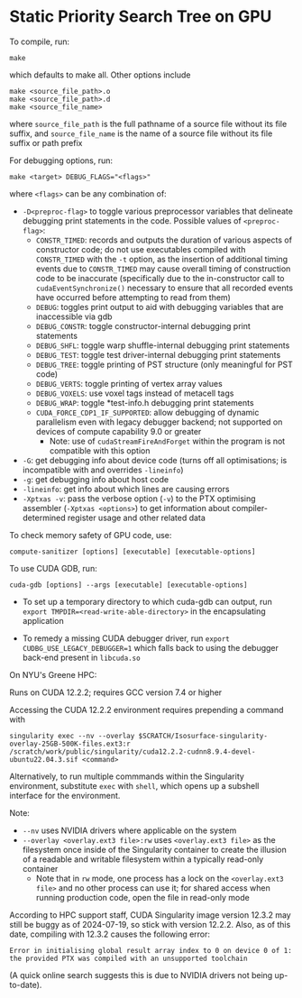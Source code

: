 # Static Priority Search Tree on GPU

To compile, run:

	make

which defaults to make all. Other options include

	make <source_file_path>.o
	make <source_file_path>.d
	make <source_file_name>

where `source_file_path` is the full pathname of a source file without its file suffix, and `source_file_name` is the name of a source file without its file suffix or path prefix


For debugging options, run:

	make <target> DEBUG_FLAGS="<flags>"

where `<flags>` can be any combination of:
- `-D<preproc-flag>` to toggle various preprocessor variables that delineate debugging print statements in the code. Possible values of `<preproc-flag>`:
	- `CONSTR_TIMED`: records and outputs the duration of various aspects of constructor code; do not use executables compiled with `CONSTR_TIMED` with the `-t` option, as the insertion of additional timing events due to `CONSTR_TIMED` may cause overall timing of construction code to be inaccurate (specifically due to the in-constructor call to `cudaEventSynchronize()` necessary to ensure that all recorded events have occurred before attempting to read from them)
	- `DEBUG`: toggles print output to aid with debugging variables that are inaccessible via gdb
	- `DEBUG_CONSTR`: toggle constructor-internal debugging print statements
	- `DEBUG_SHFL`: toggle warp shuffle-internal debugging print statements
	- `DEBUG_TEST`: toggle test driver-internal debugging print statements
	- `DEBUG_TREE`: toggle printing of PST structure (only meaningful for PST code)
	- `DEBUG_VERTS`: toggle printing of vertex array values
	- `DEBUG_VOXELS`: use voxel tags instead of metacell tags
	- `DEBUG_WRAP`: toggle \*test-info.h debugging print statements
	- `CUDA_FORCE_CDP1_IF_SUPPORTED`: allow debugging of dynamic parallelism even with legacy debugger backend; not supported on devices of compute capability 9.0 or greater
		- Note: use of `cudaStreamFireAndForget` within the program is not compatible with this option
- `-G`: get debugging info about device code (turns off all optimisations; is incompatible with and overrides `-lineinfo`)
- `-g`: get debugging info about host code
- `-lineinfo`: get info about which lines are causing errors
- `-Xptxas -v`: pass the verbose option (`-v`) to the PTX optimising assembler (`-Xptxas <options>`) to get information about compiler-determined register usage and other related data


To check memory safety of GPU code, use:

	compute-sanitizer [options] [executable] [executable-options]


To use CUDA GDB, run:

	cuda-gdb [options] --args [executable] [executable-options]

- To set up a temporary directory to which cuda-gdb can output, run
	`export TMPDIR=<read-write-able-directory>`
in the encapsulating application

- To remedy a missing CUDA debugger driver, run
	`export CUDBG_USE_LEGACY_DEBUGGER=1`
which falls back to using the debugger back-end present in `libcuda.so`


On NYU's Greene HPC:

Runs on CUDA 12.2.2; requires GCC version 7.4 or higher

Accessing the CUDA 12.2.2 environment requires prepending a command with

	singularity exec --nv --overlay $SCRATCH/Isosurface-singularity-overlay-25GB-500K-files.ext3:r /scratch/work/public/singularity/cuda12.2.2-cudnn8.9.4-devel-ubuntu22.04.3.sif <command>

Alternatively, to run multiple commmands within the Singularity environment, substitute `exec` with `shell`, which opens up a subshell interface for the environment.

Note:
- `--nv` uses NVIDIA drivers where applicable on the system
- `--overlay <overlay.ext3 file>:rw` uses `<overlay.ext3 file>` as the filesystem once inside of the Singularity container to create the illusion of a readable and writable filesystem within a typically read-only container
    - Note that in `rw` mode, one process has a lock on the `<overlay.ext3 file>` and no other process can use it; for shared access when running production code, open the file in read-only mode

According to HPC support staff, CUDA Singularity image version 12.3.2 may still be buggy as of 2024-07-19, so stick with version 12.2.2. Also, as of this date, compiling with 12.3.2 causes the following error:

	Error in initialising global result array index to 0 on device 0 of 1: the provided PTX was compiled with an unsupported toolchain

(A quick online search suggests this is due to NVIDIA drivers not being up-to-date).
